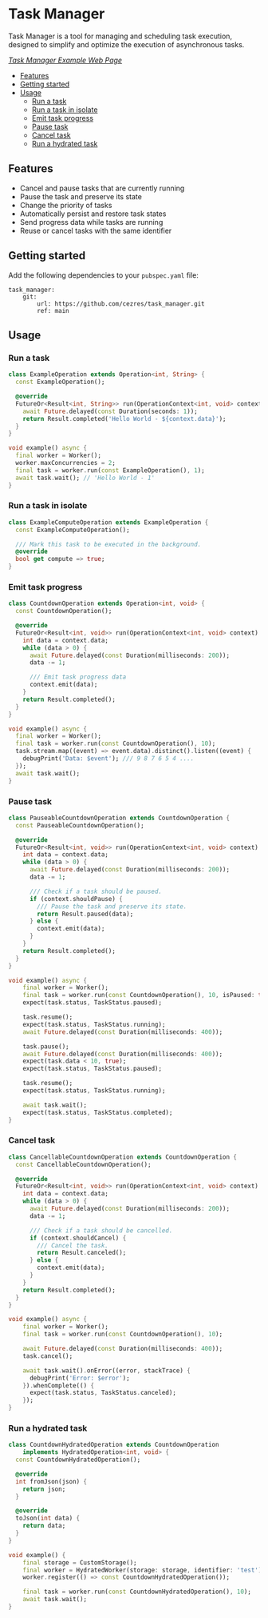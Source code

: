 # Task Manager

Task Manager is a tool for managing and scheduling task execution, designed to simplify and optimize the execution of asynchronous tasks.

*[Task Manager Example Web Page](https://flutter-task-manager.github.io/)*

* [Features](#features)
* [Getting started](#getting-started)
* [Usage](#usage)
  * [Run a task](#run-a-task)
  * [Run a task in isolate](#run-a-task-in-isolate)
  * [Emit task progress](#emit-task-progress)
  * [Pause task](#pause-task)
  * [Cancel task](#cancel-task)
  * [Run a hydrated task](#run-a-hydrated-task)


## Features

- Cancel and pause tasks that are currently running
- Pause the task and preserve its state
- Change the priority of tasks
- Automatically persist and restore task states
- Send progress data while tasks are running
- Reuse or cancel tasks with the same identifier

## Getting started

Add the following dependencies to your `pubspec.yaml` file:

```
task_manager:
    git:
        url: https://github.com/cezres/task_manager.git
        ref: main
```

## Usage


### Run a task

```dart
class ExampleOperation extends Operation<int, String> {
  const ExampleOperation();

  @override
  FutureOr<Result<int, String>> run(OperationContext<int, void> context) async {
    await Future.delayed(const Duration(seconds: 1));
    return Result.completed('Hello World - ${context.data}');
  }
}

void example() async {
  final worker = Worker();
  worker.maxConcurrencies = 2;
  final task = worker.run(const ExampleOperation(), 1);
  await task.wait(); // 'Hello World - 1'
}
```

### Run a task in isolate

```dart
class ExampleComputeOperation extends ExampleOperation {
  const ExampleComputeOperation();

  /// Mark this task to be executed in the background.
  @override
  bool get compute => true;
}
```

### Emit task progress

```dart
class CountdownOperation extends Operation<int, void> {
  const CountdownOperation();

  @override
  FutureOr<Result<int, void>> run(OperationContext<int, void> context) async {
    int data = context.data;
    while (data > 0) {
      await Future.delayed(const Duration(milliseconds: 200));
      data -= 1;

      /// Emit task progress data
      context.emit(data);
    }
    return Result.completed();
  }
}

void example() async {
  final worker = Worker();
  final task = worker.run(const CountdownOperation(), 10);
  task.stream.map((event) => event.data).distinct().listen((event) {
    debugPrint('Data: $event'); /// 9 8 7 6 5 4 ....
  });
  await task.wait();
}
```

### Pause task

```dart
class PauseableCountdownOperation extends CountdownOperation {
  const PauseableCountdownOperation();

  @override
  FutureOr<Result<int, void>> run(OperationContext<int, void> context) async {
    int data = context.data;
    while (data > 0) {
      await Future.delayed(const Duration(milliseconds: 200));
      data -= 1;

      /// Check if a task should be paused.
      if (context.shouldPause) {
        /// Pause the task and preserve its state.
        return Result.paused(data);
      } else {
        context.emit(data);
      }
    }
    return Result.completed();
  }
}

void example() async {
    final worker = Worker();
    final task = worker.run(const CountdownOperation(), 10, isPaused: true);
    expect(task.status, TaskStatus.paused);

    task.resume();
    expect(task.status, TaskStatus.running);
    await Future.delayed(const Duration(milliseconds: 400));

    task.pause();
    await Future.delayed(const Duration(milliseconds: 400));
    expect(task.data < 10, true);
    expect(task.status, TaskStatus.paused);

    task.resume();
    expect(task.status, TaskStatus.running);

    await task.wait();
    expect(task.status, TaskStatus.completed);
}
```

### Cancel task

```dart
class CancellableCountdownOperation extends CountdownOperation {
  const CancellableCountdownOperation();

  @override
  FutureOr<Result<int, void>> run(OperationContext<int, void> context) async {
    int data = context.data;
    while (data > 0) {
      await Future.delayed(const Duration(milliseconds: 200));
      data -= 1;

      /// Check if a task should be cancelled.
      if (context.shouldCancel) {
        /// Cancel the task.
        return Result.canceled();
      } else {
        context.emit(data);
      }
    }
    return Result.completed();
  }
}

void example() async {
    final worker = Worker();
    final task = worker.run(const CountdownOperation(), 10);

    await Future.delayed(const Duration(milliseconds: 400));
    task.cancel();

    await task.wait().onError((error, stackTrace) {
      debugPrint('Error: $error');
    }).whenComplete(() {
      expect(task.status, TaskStatus.canceled);
    });
}
```

### Run a hydrated task

```dart
class CountdownHydratedOperation extends CountdownOperation
    implements HydratedOperation<int, void> {
  const CountdownHydratedOperation();

  @override
  int fromJson(json) {
    return json;
  }

  @override
  toJson(int data) {
    return data;
  }
}

void example() {
    final storage = CustomStorage();
    final worker = HydratedWorker(storage: storage, identifier: 'test');
    worker.register(() => const CountdownHydratedOperation());

    final task = worker.run(const CountdownHydratedOperation(), 10);
    await task.wait();
}
```


